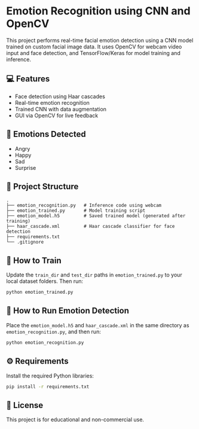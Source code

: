 # Emotion Recognition using CNN and OpenCV

This project performs real-time facial emotion detection using a CNN model trained on custom facial image data. It uses OpenCV for webcam video input and face detection, and TensorFlow/Keras for model training and inference.

## 💻 Features
- Face detection using Haar cascades
- Real-time emotion recognition
- Trained CNN with data augmentation
- GUI via OpenCV for live feedback

## 🧠 Emotions Detected
- Angry
- Happy
- Sad
- Surprise

## 📁 Project Structure
```
.
├── emotion_recognition.py   # Inference code using webcam
├── emotion_trained.py       # Model training script
├── emotion_model.h5         # Saved trained model (generated after training)
├── haar_cascade.xml         # Haar cascade classifier for face detection
├── requirements.txt
└── .gitignore
```

## 🧪 How to Train
Update the `train_dir` and `test_dir` paths in `emotion_trained.py` to your local dataset folders. Then run:
```bash
python emotion_trained.py
```

## 🎥 How to Run Emotion Detection
Place the `emotion_model.h5` and `haar_cascade.xml` in the same directory as `emotion_recognition.py`, and then run:
```bash
python emotion_recognition.py
```

## ⚙️ Requirements
Install the required Python libraries:
```bash
pip install -r requirements.txt
```

## 📄 License
This project is for educational and non-commercial use.
